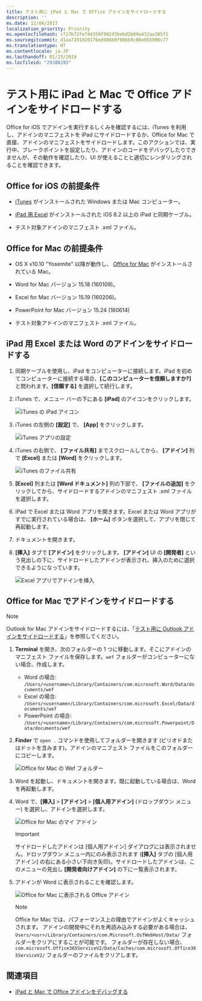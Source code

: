 ```yaml
---
title: テスト用に iPad と Mac で Office アドインをサイドロードする
description: ''
ms.date: 12/04/2017
localization_priority: Priority
ms.openlocfilehash: cf27b72fe744358f902d36ebd2b89a432aa305f5
ms.sourcegitcommit: d1aa7201820176ed986b9f00bb9c88e055906c77
ms.translationtype: HT
ms.contentlocale: ja-JP
ms.lasthandoff: 01/23/2019
ms.locfileid: "29388193"
---
```

# <a name="sideload-office-add-ins-on-ipad-and-mac-for-testing"></a>テスト用に iPad と Mac で Office アドインをサイドロードする

Office for iOS でアドインを実行するしくみを確認するには、iTunes を利用し、アドインのマニフェストを iPad にサイドロードするか、Office for Mac で直接、アドインのマニフェストをサイドロードします。このアクションでは、実行中、ブレークポイントを設定したり、アドインのコードをデバッグしたりできませんが、その動作を確認したり、UI が使えることと適切にレンダリングされることを確認できます。 

## <a name="prerequisites-for-office-for-ios"></a>Office for iOS の前提条件

- [iTunes](https://www.apple.com/itunes/download/) がインストールされた Windows または Mac コンピューター。
    
- [iPad 用 Excel](https://itunes.apple.com/us/app/microsoft-excel/id586683407?mt=8) がインストールされた iOS 8.2 以上の iPad と同期ケーブル。
    
- テスト対象アドインのマニフェスト .xml ファイル。
    

## <a name="prerequisites-for-office-for-mac"></a>Office for Mac の前提条件

- OS X v10.10 "Yosemite" 以降が動作し、 [Office for Mac](https://products.office.com/buy/compare-microsoft-office-products?tab=omac) がインストールされている Mac。
    
- Word for Mac バージョン 15.18 (160109)。
   
- Excel for Mac バージョン 15.19 (160206)。

- PowerPoint for Mac バージョン 15.24 (160614)
    
- テスト対象アドインのマニフェスト .xml ファイル。
    

## <a name="sideload-an-add-in-on-excel-or-word-for-ipad"></a>iPad 用 Excel または Word のアドインをサイドロードする

1. 同期ケーブルを使用し、iPad をコンピューターに接続します。iPad を初めてコンピューターに接続する場合、**[このコンピューターを信頼しますか?]** と問われます。**[信頼する]** を選択して続行します。

2. iTunes で、メニュー バーの下にある **[iPad]** のアイコンをクリックします。
    
    ![iTunes の iPad アイコン](../images/ipad.png)

3. iTunes の左側の  **[設定]** で、 **[App]** をクリックします。
    
    ![iTunes アプリの設定](../images/file-settings-apps.png)

4. iTunes の右側で、 **[ファイル共有]** までスクロールしてから、 **[アドイン]** 列で **[Excel]** または **[Word]** をクリックします。
    
    ![iTunes のファイル共有](../images/file-sharing.png)

5. **[Excel]** 列または **[Word ドキュメント]** 列の下部で、 **[ファイルの追加]** をクリックしてから、サイドロードするアドインのマニフェスト .xml ファイルを選択します。 
    
6. iPad で Excel または Word アプリを開きます。Excel または Word アプリがすでに実行されている場合は、 **[ホーム]** ボタンを選択して、アプリを閉じて再起動します。
    
7. ドキュメントを開きます。
    
8. **[挿入]** タブで **[アドイン]** をクリックします。 **[アドイン]** UI の **[開発者]** という見出しの下に、サイドロードしたアドインが表示され、挿入のために選択できるようになっています。
    
    ![Excel アプリでアドインを挿入](../images/excel-insert-add-in.png)


## <a name="sideload-an-add-in-on-office-for-mac"></a>Office for Mac でアドインをサイドロードする

> [!NOTE]
> Outlook for Mac アドインをサイドロードするには、「[テスト用に Outlook アドインをサイドロードする](https://docs.microsoft.com/outlook/add-ins/sideload-outlook-add-ins-for-testing)」を参照してください。

1. **Terminal** を開き、次のフォルダーの 1 つに移動します。そこにアドインのマニフェスト ファイルを保存します。`wef` フォルダーがコンピューターにない場合、作成します。
    
    - Word の場合: `/Users/<username>/Library/Containers/com.microsoft.Word/Data/documents/wef`    
    - Excel の場合: `/Users/<username>/Library/Containers/com.microsoft.Excel/Data/documents/wef`
    - PowerPoint の場合: `/Users/<username>/Library/Containers/com.microsoft.Powerpoint/Data/documents/wef`
    
2. **Finder** で `open .` コマンドを使用してフォルダーを開きます (ピリオドまたはドットを含みます)。アドインのマニフェスト ファイルをこのフォルダーにコピーします。
    
    ![Office for Mac の Wef フォルダー](../images/all-my-files.png)

3. Word を起動し、ドキュメントを開きます。既に起動している場合は、Word を再起動します。
    
4. Word で、**[挿入]** > **[アドイン]** > **[個人用アドイン]** (ドロップダウン メニュー) を選択し、アドインを選択します。
    
    ![Office for Mac のマイ アドイン](../images/my-add-ins-wikipedia.png)

    > [!IMPORTANT]
    > サイドロードしたアドインは [個人用アドイン] ダイアログには表示されません。ドロップダウン メニュー内にのみ表示されます (**[挿入]** タブの [個人用アドイン] の右にある小さい下向き矢印)。サイドロードしたアドインは、このメニューの見出し **[開発者向けアドイン]** の下に一覧表示されます。 
    
5. アドインが Word に表示されることを確認します。
    
    ![Office for Mac に表示される Office アドイン](../images/lorem-ipsum-wikipedia.png)
    
    > [!NOTE]
    > Office for Mac では、パフォーマンス上の理由でアドインがよくキャッシュされます。 アドインの開発中にそれを再読み込みする必要がある場合は、`Users/<usr>/Library/Containers/com.Microsoft.OsfWebHost/Data/` フォルダーをクリアにすることが可能です。 フォルダーが存在しない場合、`com.microsoft.Office365ServiceV2/Data/Caches/com.microsoft.Office365ServiceV2/` フォルダーのファイルをクリアします。

## <a name="see-also"></a>関連項目

- [iPad と Mac で Office アドインをデバッグする](debug-office-add-ins-on-ipad-and-mac.md)
    
